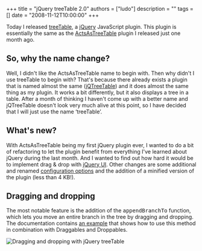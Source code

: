 +++
title = "jQuery treeTable 2.0"
authors = ["ludo"]
description = ""
tags = []
date = "2008-11-12T10:00:00"
+++

Today I released [treeTable](http://plugins.jquery.com/project/treetable), a [jQuery](http://jquery.com) JavaScript plugin. This plugin is essentially the same as the [ActsAsTreeTable](/posts/28) plugin I released just one month ago.

## So, why the name change?

Well, I didn't like the ActsAsTreeTable name to begin with. Then why didn't I use treeTable to begin with? That's because there already exists a plugin that is named almost the same ([jQTreeTable](http://www.hanpau.com/jquery/unobtrusivetreetable.php)) and it does almost the same thing as my plugin. It works a bit differently, but it also displays a tree in a table. After a month of thinking I haven't come up with a better name and jQTreeTable doesn't look very much alive at this point, so I have decided that I will just use the name ‘treeTable’.

## What's new?

With ActsAsTreeTable being my first jQuery plugin ever, I wanted to do a bit of refactoring to let the plugin benefit from everything I've learned about jQuery during the last month. And I wanted to find out how hard it would be to implement drag & drop with [jQuery UI](http://ui.jquery.com "jQuery UI Website"). Other changes are some additional and renamed [configuration options](http://ludo.cubicphuse.nl/jquery-plugins/treeTable/doc/index.html#settings) and the addition of a minified version of the plugin (less than 4 KB!).

## Dragging and dropping

The most notable feature is the addition of the <tt>appendBranchTo</tt> function, which lets you move an entire branch in the tree by dragging and dropping. The documentation contains [an example](http://ludo.cubicphuse.nl/jquery-plugins/treeTable/doc/index.html#example-1) that shows how to use this method in combination with Draggables and Droppables.

![Dragging and dropping with jQuery treeTable](treetable-dnd.png)